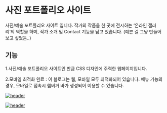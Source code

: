 # 사진 포트폴리오 사이트
사진/예술 포트폴리오 사이트 입니다. 작가의 작품을 한 곳에 전시하는 ‘온라인 갤러리’의 역할을 하며, 작가 소개 및 Contact 기능을 담고 있습니다. (예쁜 걸 그냥 만들어보고 싶었듬..)

## 기능
1.사진/예술 포트폴리오 사이트인 만큼 CSS 디자인에 주력한 웹페이지입니다.

2.모바일 최적화 완료 : 이 블로그는 웹, 모바일 모두 최적화되어 있습니다. 메뉴 기능의 경우, 모바일로 접속시 햄버거 바가 생성되어 이용할 수 있습니다. 

[![header](https://raw.githubusercontent.com/serinryu/photogallery.github.io/master/readme-index.png)](https://serinryu.github.io/photogallery/)

[![header](https://raw.githubusercontent.com/serinryu/photogallery.github.io/master/readme-mobile.png)](https://serinryu.github.io/photogallery/)

